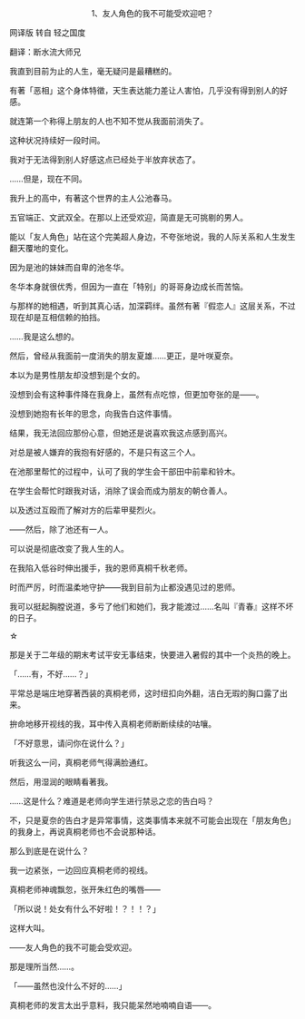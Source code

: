 <p align="center">1、友人角色的我不可能受欢迎吧？</p>

网译版 转自 轻之国度

翻译：断水流大师兄

我直到目前为止的人生，毫无疑问是最糟糕的。

有著「恶相」这个身体特徵，天生表达能力差让人害怕，几乎没有得到别人的好感。

就连第一个称得上朋友的人也不知不觉从我面前消失了。

这种状况持续好一段时间。

我对于无法得到别人好感这点已经处于半放弃状态了。

……但是，现在不同。

我升上的高中，有著这个世界的主人公池春马。

五官端正、文武双全。在那以上还受欢迎，简直是无可挑剔的男人。

能以「友人角色」站在这个完美超人身边，不夸张地说，我的人际关系和人生发生翻天覆地的变化。

因为是池的妹妹而自卑的池冬华。

冬华本身就很优秀，但因为一直在「特别」的哥哥身边成长而苦恼。

与那样的她相遇，听到其真心话，加深羁绊。虽然有著『假恋人』这层关系，不过现在却是互相信赖的拍挡。

……我是这么想的。

然后，曾经从我面前一度消失的朋友夏雄……更正，是叶咲夏奈。

本以为是男性朋友却没想到是个女的。

没想到会有这种事件降在我身上，虽然有点吃惊，但更加夸张的是――。

没想到她抱有长年的思念，向我告白这件事情。

结果，我无法回应那份心意，但她还是说喜欢我这点感到高兴。

对总是被人嫌弃的我抱有好感的，不是只有这三个人。

在池那里帮忙的过程中，认可了我的学生会干部田中前辈和铃木。

在学生会帮忙时跟我对话，消除了误会而成为朋友的朝仓善人。

以及透过互殴而了解对方的后辈甲斐烈火。

――然后，除了池还有一人。

可以说是彻底改变了我人生的人。

在我陷入低谷时伸出援手，我的恩师真桐千秋老师。

时而严厉，时而温柔地守护――我到目前为止都没遇见过的恩师。

我可以挺起胸膛说道，多亏了他们和她们，我才能渡过……名叫『青春』这样不坏的日子。

☆

那是关于二年级的期末考试平安无事结束，快要进入暑假的其中一个炎热的晚上。

「……有，不好……？」

平常总是端庄地穿著西装的真桐老师，这时纽扣向外翻，洁白无瑕的胸口露了出来。

拚命地移开视线的我，耳中传入真桐老师断断续续的咕嚷。

「不好意思，请问你在说什么？」

听我这么一问，真桐老师气得满脸通红。

然后，用湿润的眼睛看著我。

……这是什么？难道是老师向学生进行禁忌之恋的告白吗？

不，只是夏奈的告白才是异常事情，这类事情本来就不可能会出现在「朋友角色」的我身上，再说真桐老师也不会说那种话。

那么到底是在说什么？

我一边紧张，一边回应真桐老师的视线。

真桐老师神魂飘忽，张开朱红色的嘴唇――

「所以说！处女有什么不好啦！？！！？」

这样大叫。

――友人角色的我不可能会受欢迎。

那是理所当然……。

「――虽然也没什么不好的……」

真桐老师的发言太出乎意料，我只能呆然地喃喃自语――。

